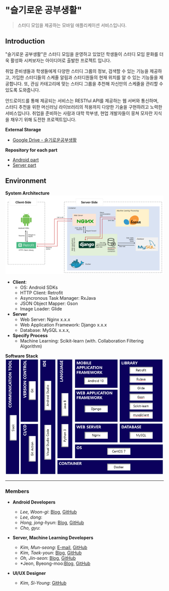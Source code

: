 # "슬기로운 공부생활"

> 스터디 모임을 제공하는 모바일 애플리케이션 서비스입니다.

## Introduction

"슬기로운 공부생활"은 스터디 모임을 운영하고 있었던 학생들이 스터디 모임 문화를 더욱 활성화 시켜보자는 아이디어로 출발한 프로젝트 입니다.

취업 준비생들과 학생들에게 다양한 스터디 그룹의 정보, 검색할 수 있는 기능을 제공하고, 가입한 스터디들의 스케줄 알림과 스터디원들의 현재 위치를 알 수 있는 기능들을 제공합니다. 또, 관심 카테고리에 맞는 스터디 그룹을 추천해 자신만의 스케줄을 관리할 수 있도록 도와줍니다.

안드로이드를 통해 제공되는 서비스는 RESTful API를 제공하는 웹 서버와 통신하며, 스터디 추천을 위한 머신러닝 라이브러리의 적용까지 다양한 기술을 구현하려고 노력한 서비스입니다. 취업을 준비하는 사람과 대학 학부생, 현업 개발자들이 뭉쳐 모자란 지식을 채우기 위해 도전한 프로젝트입니다.

**External Storage**

- [Google Drive - 슬기로운공부생활](https://drive.google.com/drive/folders/1c73r8tay_c4sA5vNs_hEHLdTq4ZWuolu)

**Repository for each part**

- [Android part](https://github.com/wisestudy/wisestudy-android)
- [Server part](https://github.com/wisestudy/wisestudy-server)

## Environment

**System Architecture**
![system_architecture](/images/system_architecture.png)

- **Client**:
  - OS: Android SDKs
  - HTTP Client: Retrofit
  - Asyncronous Task Manager: RxJava
  - JSON Object Mapper: Gson
  - Image Loader: Glide
- **Server**
  - Web Server: Nginx x.x.x
  - Web Application Framework: Django x.x.x
  - Database: MySQL x.x.x,
- **Specify Process**
  - Machine Learning: Scikit-learn (with. Collaboration Filtering Algorithm)

**Software Stack**
![software stack](/images/software_stack.png)

---

### Members

- **Android Developers**
  - *Lee, Woon-gi*: [Blog](https://mynamewoon.tistory.com/manage/posts), [GitHub](https://github.com/leewoongi)
  - *Lee, dong*:
  - *Hong, jong-hyun*: [Blog](https://comcompu.tistory.com/), [GitHub](https://github.com/jonghyunH)
  - *Cho, gyu*:

- **Server, Machine Learning Developers**
  - *Kim, Mun-seong*: [E-mail](mailto:chyin370@naver.com), [GitHub](https://github.com/getch37)
  - *Kim, Taek-youn*: [Blog](https://taxijjang.tistory.com), [GitHub](https://github.com/taxijjang)
  - *Oh, Jin-seon*: [Blog](https://ohjinjin.github.io/), [GitHub](https://github.com/ohjinjin)
  - *Jeon, Byeong-moo:[Blog](https://byeongmoo.tistory.com/), [GitHub](https://github.com/jbm2593)
  
- **UI/UX Designer**
  - *Kim, Si-Young*: [GitHub](https://github.com/C022)
